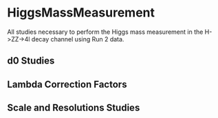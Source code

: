 # HiggsMassMeasurement
All studies necessary to perform the Higgs mass measurement in the H->ZZ->4l decay channel using Run 2 data.

## d0 Studies

## Lambda Correction Factors

## Scale and Resolutions Studies

